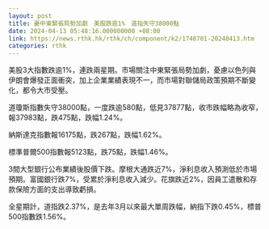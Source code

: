 ```yaml
---
layout: post
title: 憂中東緊張局勢加劇　美股跌逾1%　道指失守38000點　
date: 2024-04-13 05:48:16.000000000 +08:00
link: https://news.rthk.hk/rthk/ch/component/k2/1748701-20240413.htm
categories: rthk
---
```


美股3大指數跌逾1%，連跌兩星期。市場關注中東緊張局勢加劇，憂慮以色列與伊朗會爆發正面衝突，加上企業業績表現不一，而市場對聯儲局政策預期不斷變化，都令大市受壓。

道瓊斯指數失守38000點，一度跌逾580點，低見37877點，收市跌幅略為收窄，報37983點，跌475點，跌幅1.24%。

納斯達克指數報16175點，跌267點，跌幅1.62%。

標準普爾500指數報5123點，跌75點，跌幅1.46%。

3間大型銀行公布業績後股價下跌。摩根大通跌近7%，淨利息收入預測低於市場預期。富國銀行跌7%，受累於淨利息收入減少。花旗跌近2%，因員工遣散和存款保險方面的支出導致虧損。

全星期計，道指跌2.37%，是去年3月以來最大單周跌幅，納指下跌0.45%，標普500指數跌1.56%。

